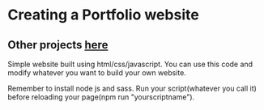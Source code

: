 # Creating a Portfolio website

## Other projects [here](https://github.com/michelesanfilippo)

Simple website built using html/css/javascript.
You can use this code and modify whatever you want to build your own website.

 Remember to install node js and sass.
 Run your script(whatever you call it) before reloading your page(npm run "yourscriptname").

